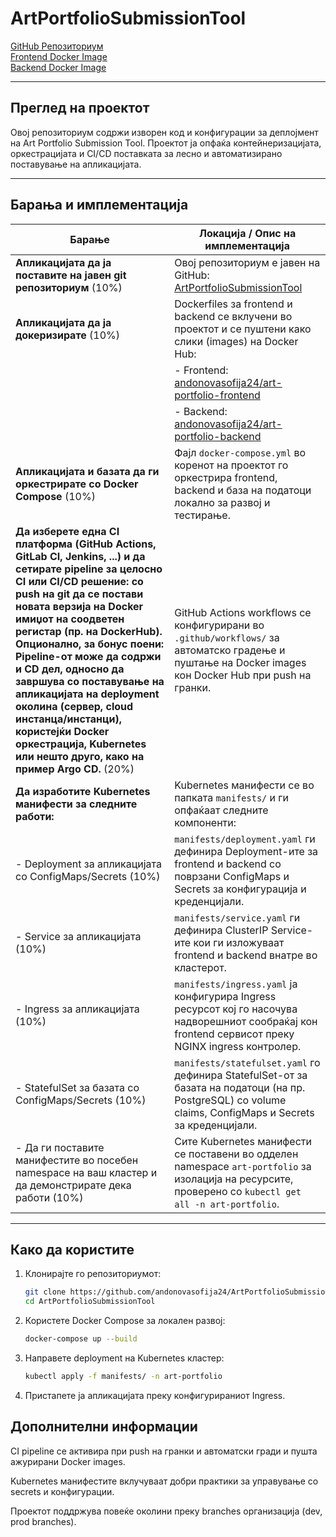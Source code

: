 # ArtPortfolioSubmissionTool

[GitHub Репозиториум](https://github.com/andonovasofija24/ArtPortfolioSubmissionTool)  
[Frontend Docker Image](https://hub.docker.com/r/andonovasofija24/art-portfolio-frontend)  
[Backend Docker Image](https://hub.docker.com/r/andonovasofija24/art-portfolio-backend)

---

## Преглед на проектот

Овој репозиториум содржи изворен код и конфигурации за деплојмент на Art Portfolio Submission Tool. Проектот ја опфаќа контейнеризацијата, оркестрацијата и CI/CD поставката за лесно и автоматизирано поставување на апликацијата.

---

## Барања и имплементација

| Барање                                                                                       | Локација / Опис на имплементација                                                                                                                                                    |
|----------------------------------------------------------------------------------------------|---------------------------------------------------------------------------------------------------------------------------------------------------------------------------------------|
| **Апликацијата да ја поставите на јавен git репозиториум** (10%)                                | Овој репозиториум е јавен на GitHub: [ArtPortfolioSubmissionTool](https://github.com/andonovasofija24/ArtPortfolioSubmissionTool)                                                    |
| **Апликацијата да ја докеризирате** (10%)                                                        | Dockerfiles за frontend и backend се вклучени во проектот и се пуштени како слики (images) на Docker Hub:                                                                             |
|                                                                                              | - Frontend: [andonovasofija24/art-portfolio-frontend](https://hub.docker.com/r/andonovasofija24/art-portfolio-frontend)                                                                |
|                                                                                              | - Backend: [andonovasofija24/art-portfolio-backend](https://hub.docker.com/r/andonovasofija24/art-portfolio-backend)                                                                   |
| **Апликацијата и базата да ги оркестрирате со Docker Compose** (10%)                      | Фајл `docker-compose.yml` во коренот на проектот го оркестрира frontend, backend и база на податоци локално за развој и тестирање.                                                      |
| **Да изберете една CI платформа (GitHub Actions, GitLab CI, Jenkins, ...) и да сетирате pipeline за целосно CI или CI/CD решение: со push на git да се постави новата верзија на Docker имиџот на соодветен регистар (пр. на DockerHub). Опционално, за бонус поени: Pipeline-от може да содржи и CD дел, односно да завршува со поставување на апликацијата на deployment околина (сервер, cloud инстанца/инстанци), користејќи Docker оркестрација, Kubernetes или нешто друго, како на пример Argo CD.** (20%)                                                            | GitHub Actions workflows се конфигурирани во `.github/workflows/` за автоматско градење и пуштање на Docker images кон Docker Hub при push на гранки.                                 |
| **Да изработите Kubernetes манифести за следните работи:**                                                                    | Kubernetes манифести се во папката `manifests/` и ги опфаќаат следните компоненти:                                                                                                   |
| - Deployment за апликацијата со ConfigMaps/Secrets (10%)                                   | `manifests/deployment.yaml` ги дефинира Deployment-ите за frontend и backend со поврзани ConfigMaps и Secrets за конфигурација и креденцијали.                                         |
| - Service за апликацијата (10%)                                                             | `manifests/service.yaml` ги дефинира ClusterIP Service-ите кои ги изложуваат frontend и backend внатре во кластерот.                                                                  |
| - Ingress за апликацијата (10%)                                                             | `manifests/ingress.yaml` ја конфигурира Ingress ресурсот кој го насочува надворешниот сообраќај кон frontend сервисот преку NGINX ingress контролер.                                   |
| - StatefulSet за базата со ConfigMaps/Secrets (10%)                                        | `manifests/statefulset.yaml` го дефинира StatefulSet-от за базата на податоци (на пр. PostgreSQL) со volume claims, ConfigMaps и Secrets за креденцијали.                             |
| - Да ги поставите манифестите во посебен namespace на ваш кластер и да демонстрирате дека работи (10%)              | Сите Kubernetes манифести се поставени во одделен namespace `art-portfolio` за изолација на ресурсите, проверено со `kubectl get all -n art-portfolio`.                                |

---

## Како да користите

1. Клонирајте го репозиториумот:
   ```bash
   git clone https://github.com/andonovasofija24/ArtPortfolioSubmissionTool.git
   cd ArtPortfolioSubmissionTool
2. Користете Docker Compose за локален развој:
   ```bash
   docker-compose up --build
3. Направете deployment на Kubernetes кластер:
   ```bash
   kubectl apply -f manifests/ -n art-portfolio
4. Пристапете ја апликацијата преку конфигурираниот Ingress.

## Дополнителни информации
CI pipeline се активира при push на гранки и автоматски гради и пушта ажурирани Docker images.

Kubernetes манифестите вклучуваат добри практики за управување со secrets и конфигурации.

Проектот поддржува повеќе околини преку branches организација (dev, prod branches).